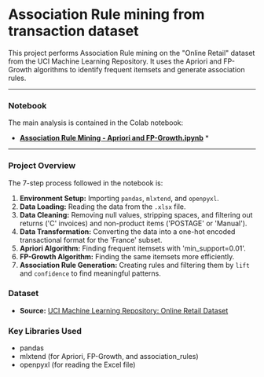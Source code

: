 # Association Rule mining from transaction dataset

This project performs Association Rule mining on the "Online Retail" dataset from the UCI Machine Learning Repository. It uses the Apriori and FP-Growth algorithms to identify frequent itemsets and generate association rules.

---

### Notebook

The main analysis is contained in the Colab notebook:
* **[Association Rule Mining -  Apriori and FP-Growth.ipynb](https://colab.research.google.com/github/essieva-8/Mtech/blob/main/Association_Rule_Mining_Apriori_and_FP_Growth.ipynb)** *

---

### Project Overview

The 7-step process followed in the notebook is:
1.  **Environment Setup:** Importing `pandas`, `mlxtend`, and `openpyxl`.
2.  **Data Loading:** Reading the data from the `.xlsx` file.
3.  **Data Cleaning:** Removing null values, stripping spaces, and filtering out returns ('C' invoices) and non-product items ('POSTAGE' or 'Manual').
4.  **Data Transformation:** Converting the data into a one-hot encoded transactional format for the 'France' subset.
5.  **Apriori Algorithm:** Finding frequent itemsets with 'min_support=0.01'.
6.  **FP-Growth Algorithm:** Finding the same itemsets more efficiently.
7.  **Association Rule Generation:** Creating rules and filtering them by `lift` and `confidence` to find meaningful patterns.

### Dataset
* **Source:** [UCI Machine Learning Repository: Online Retail Dataset](https://archive.ics.uci.edu/dataset/352/online+retail)

### Key Libraries Used
* pandas
* mlxtend (for Apriori, FP-Growth, and association_rules)
* openpyxl (for reading the Excel file)
